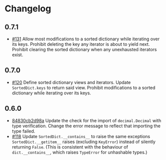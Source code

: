 # Changelog

## 0.7.1

<ul class="change-fix">
  <li><a href="https://github.com/tfpf/pysorteddict/pull/131">#131</a> Allow most modifications to a sorted dictionary
  while iterating over its keys. Prohibit deleting the key any iterator is about to yield next. Prohibit clearing the
  sorted dictionary when any unexhausted iterators exist.</li>
</ul>

## 0.7.0

<ul class="change-new">
  <li><a href="https://github.com/tfpf/pysorteddict/pull/120">#120</a> Define sorted dictionary views and iterators.
  Update <code>SortedDict.keys</code> to return said view. Prohibit modifications to a sorted dictionary while
  iterating over its keys.</li>
</ul>

## 0.6.0

<ul class="change-break">
  <li><a href="https://github.com/tfpf/pysorteddict/commit/84830cb2d98afa28a1be188f42da5938080a5435">84830cb2d98a</a>
  Update the check for the import of <code>decimal.Decimal</code> with type verification. Change the error message to
  reflect that importing the type failed.</li>
  <li><a href="https://github.com/tfpf/pysorteddict/pull/118">#118</a> Update <code>SortedDict.__contains__</code> to
  raise the same exceptions <code>SortedDict.__getitem__</code> raises (excluding <code>KeyError</code>) instead of
  silently returning <code>False</code>. (This is consistent with the behaviour of <code>dict.__contains__</code>,
  which raises <code>TypeError</code> for unhashable types.)</li>
</ul>
